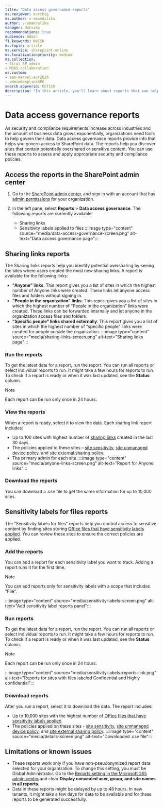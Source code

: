 ```yaml
---
title: "Data access governance reports"
ms.reviewer: karthig
ms.author: v-smandalika
author: v-smandalika
manager: dansimp
recommendations: true
audience: Admin
f1.keywords: NOCSH
ms.topic: article
ms.service: sharepoint-online
ms.localizationpriority: medium
ms.collection:  
- Strat_SP_admin
- M365-collaboration
ms.custom:
- seo-marvel-apr2020
- admindeeplinkSPO
search.appverid: MET150
description: "In this article, you'll learn about reports that can help you govern access to data in SharePoint."
---
```


# Data access governance reports

As security and compliance requirements increase across industries and the amount of business data grows exponentially, organizations need tools to help govern their data. Data access governance reports provide info that helps you govern access to SharePoint data. The reports help you discover sites that contain potentially overshared or sensitive content. You can use these reports to assess and apply appropriate security and compliance policies.

## Access the reports in the SharePoint admin center

1. Go to the <a href="https://go.microsoft.com/fwlink/?linkid=2185219" target="_blank">SharePoint admin center</a>, and sign in with an account that has [admin permissions](./sharepoint-admin-role.md) for your organization.
2. In the left pane, select **Reports** > **Data access governance**. The following reports are currently available:

   - Sharing links
   - Sensitivity labels applied to files
     :::image type="content" source="media/data-access-governance-screen.png" alt-text="Data access governance page":::
   
## Sharing links reports

The Sharing links reports help you identify potential oversharing by seeing the sites where users created the most new sharing links. A report is available for the following links:

- **"Anyone" links**: This report gives you a list of sites in which the highest number of Anyone links were created. These links let anyone access files and folders without signing in.
- **"People in the organization" links**: This report gives you a list of sites in which the highest number of “People in the organization” links were created. These links can be forwarded internally and let anyone in the organization access files and folders.
- **"Specific people" links shared externally**: This report gives you a list of sites in which the highest number of “specific people” links were created for people outside the organization.
:::image type="content" source="media/sharing-links-screen.png" alt-text="Sharing links page":::

### Run the reports

To get the latest data for a report, run the report. You can run all reports or select individual reports to run. It might take a few hours for reports to run. To check if a report is ready or when it was last updated, see the **Status** column.

> [!NOTE]
> Each report can be run only once in 24 hours.

### View the reports

When a report is ready, select it to view the data. Each sharing link report includes:

- Up to 100 sites with highest number of [sharing links](modern-experience-sharing-permissions.md) created in the last 30 days.
- The policies applied to these sites – [site sensitivity](/microsoft-365/compliance/sensitivity-labels-teams-groups-sites), [site unmanaged device policy](control-access-from-unmanaged-devices.md), and [site external sharing policy](external-sharing-overview.md).
- The primary admin for each site.
  :::image type="content" source="media/anyone-links-screen.png" alt-text="Report for Anyone links":::

### Download the reports

You can download a .csv file to get the same information for up to 10,000 sites. 

## Sensitivity labels for files reports

The "Sensitivity labels for files" reports help you control access to sensitive content by finding sites storing [Office files that have sensitivity labels applied](/microsoft-365/compliance/sensitivity-labels-sharepoint-onedrive-files). You can review these sites to ensure the correct policies are applied.

### Add the reports

You can add a report for each sensitivity label you want to track. Adding a report runs it for the first time.  

> [!NOTE]
> You can add reports only for sensitivity labels with a scope that includes "File".

:::image type="content" source="media/sensitivity-labels-screen.png" alt-text="Add sensitivity label reports panel":::

### Run reports

To get the latest data for a report, run the report. You can run all reports or select individual reports to run. It might take a few hours for reports to run. To check if a report is ready or when it was last updated, see the **Status** column.

> [!NOTE]
> Each report can be run only once in 24 hours.

:::image type="content" source="media/sensitivity-labels-reports-link.png" alt-text="Reports for sites with files labeled Confidential and Highly confidential":::

### Download reports

After you run a report, select it to download the data. The report includes:

- Up to 10,000 sites with the highest number of [Office files that have sensitivity labels applied](/microsoft-365/compliance/sensitivity-labels-sharepoint-onedrive-files).
- The policies applied on these sites - [site sensitivity](/microsoft-365/compliance/sensitivity-labels-teams-groups-sites), [site unmanaged device policy](control-access-from-unmanaged-devices.md), and [site external sharing policy](external-sharing-overview.md).
:::image type="content" source="media/details-screen.png" alt-text="Downloaded .csv file":::

## Limitations or known issues

- These reports work only if you have non-pseudonymized report data selected for your organization. To change this setting, you must be Global Administrator. Go to the [Reports setting in the Microsoft 365 admin center](https://admin.microsoft.com/#/Settings/Services/:/Settings/L1/Reports) and clear **Display concealed user, group, and site names in all reports**.
- Data in these reports might be delayed by up to 48 hours. In new tenants, it might take a few days for data to be available and for these reports to be generated successfully.




